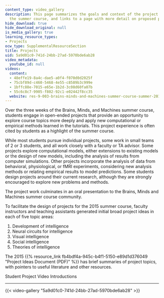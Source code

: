 ```yaml
---
content_type: video_gallery
description: This page summarizes the goals and context of the project component in
  the summer course, and links to a page with more detail on proposed project ideas.
hide_download: true
hide_download_original: null
is_media_gallery: true
learning_resource_types:
- Projects
ocw_type: SupplementalResourceSection
title: Projects
uid: 5a9d01c0-741d-24bb-27ad-5970bde6ab28
video_metadata:
  youtube_id: null
videos:
  content:
  - 48effe19-8a4c-dae5-a0f4-f070d0d2025f
  - 75cbf89d-c460-5468-4e55-c8589b3c999e
  - 1bffc88e-7015-e65e-1b2d-3c08d60fa07b
  - 55c6c8c7-9905-f802-92c1-e02442f8cc35
  website: res-9-003-brains-minds-and-machines-summer-course-summer-2015
---
```


Over the three weeks of the Brains, Minds, and Machines summer course, students engage in open-ended projects that provide an opportunity to explore course topics more deeply and apply new computational or empirical methods learned in the tutorials. This project experience is often cited by students as a highlight of the summer course.

While most students pursue individual projects, some work in small teams of 2 or 3 students, and all work closely with a faculty or TA advisor. Some projects explore computational models, either extensions to existing models or the design of new models, including the analysis of results from computer simulations. Other projects incorporate the analysis of data from behavioral, physiological, or fMRI experiments, considering new analysis methods or relating empirical results to model predictions. Some students design projects around their current research, although they are strongly encouraged to explore new problems and methods.

The project work culminates in an oral presentation to the Brains, Minds and Machines summer course community.

To facilitate the design of projects for the 2015 summer course, faculty instructors and teaching assistants generated initial broad project ideas in each of five topic areas:

1.  Development of intelligence
2.  Neural circuits for intelligence
3.  Visual intelligence
4.  Social intelligence
5.  Theories of intelligence

The 2015 {{% resource_link fb4bdf4a-945c-b4f1-5150-e89d1d376049 "Project Ideas Document (PDF)" %}} has brief summaries of project topics, with pointers to useful literature and other resources.

Student Project Video Introductions  

--------------------------------------

{{< video-gallery "5a9d01c0-741d-24bb-27ad-5970bde6ab28" >}}


